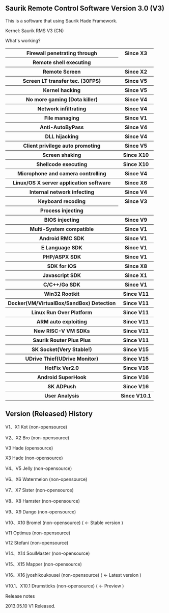 <p><H2>Saurik Remote Control Software Version 3.0 (V3)</H2></p>
<p>This is a software that using Saurik Hade Framework.</p>
<p>Kernel: Saurik RMS V3 (CN)</p>
<p>What's working?</p>
<table>
	<tr>
		<th>Firewall penetrating through</th>
		<th>Since X3</th>
	</tr>
	<tr><th>Remote shell executing</th></tr>
	<tr><th>Remote Screen</th><th>Since X2</th></tr>
	<tr><th>Screen LT transfer tec. (30FPS)</th><th>Since V5</th></tr>
	<tr><th>Kernel hacking</th><th>Since V5</th></tr>
	<tr><th>No more gaming (Dota killer)</th><th>Since V4</th></tr>
	<tr><th>Network infiltrating</th><th>Since V4</th></tr>
	<tr><th>File managing</th><th>Since V1</th></tr>
	<tr><th>Anti-AutoByPass</th><th>Since V4</th></tr>
	<tr><th>DLL hijacking</th><th>Since V4</th></tr>
	<tr><th>Client privilege auto promoting</th><th>Since V5</th></tr>
	<tr><th>Screen shaking</th><th>Since X10</th></tr>
	<tr><th>Shellcode executing</th><th>Since X10</th></tr>
	<tr><th>Microphone and camera controlling</th><th>Since V4</th></tr>
	<tr><th>Linux/OS X server application software</th><th>Since X6</th></tr>
	<tr><th>Internal network infecting</th><th>Since V4</th></tr>
	<tr><th>Keyboard recoding</th><th>Since V3</th></tr>
	<tr><th>Process injecting</th></tr>
	<tr><th>BIOS injecting</th><th>Since V9</th></tr>
	<tr><th>Multi-System compatible</th><th>Since V1</th></tr>
	<tr><th>Android RMC SDK</th><th>Since V1</th></tr>
	<tr><th>E Language SDK</th><th>Since V1</th></tr>
	<tr><th>PHP/ASPX SDK</th><th>Since V1</th></tr>
	<tr><th>SDK for iOS</th><th>Since X8</th></tr>
	<tr><th>Javascript SDK</th><th>Since X1</th></tr>
	<tr><th>C/C++/Go SDK</th><th>Since V1</th></tr>
	<tr><th>Win32 Rootkit</th><th>Since V11</th></tr>
	<tr><th>Docker(VM/VirtualBox/SandBox) Detection</th><th>Since V11</th></tr>
	<tr><th>Linux Run Over Platform</th><th>Since V11</th></tr>
	<tr><th>ARM auto exploiting</th><th>Since V11</th></tr>
	<tr><th>New RISC-V VM SDKs</th><th>Since V11</th></tr>
	<tr><th>Saurik Router Plus Plus</th><th>Since V11</th></tr>
	<tr><th>SK Socket(Very Stable!)</th><th>Since V15</th></tr>
	<tr><th>UDrive Thief(UDrive Monitor)</th><th>Since V15</th></tr>
	<tr><th>HotFix Ver2.0</th><th>Since V16</th></tr>
	<tr><th>Android SuperHook</th><th>Since V16</th></tr>
	<tr><th>SK ADPush</th><th>Since V16</th></tr>
	<tr><th>User Analysis</th><th>Since V10.1</th></tr>
</table>

<p><H2>Version (Released) History</H2></p>
<p>V1、X1 Kot (non-opensource)</p>
<p>V2、X2 Bro (non-opensource)</p>
<p>V3 Hade (opensource)</p>
<p>X3 Hade (non-opensource)</p>
<p>V4、V5 Jelly (non-opensource)</p>
<p>V6、X6 Watermelon (non-opensource)</p>
<p>V7、X7 Sister (non-opensource)</p>
<p>V8、X8 Hamster (non-opensource)</p>
<p>V9、X9 Dango (non-opensource)</p>
<p>V10、X10 Bromel (non-opensource) ( <- Stable version )</p>
<p>V11 Optimus (non-opensource)</p>
<p>V12 Stefani (non-opensource)</p>
<p>V14、X14 SoulMaster (non-opensource)</p>
<p>V15、X15 Mapper (non-opensource)</p>
<p>V16、X16 jyoshikoukousei (non-opensource) ( <- Latest version )</p>
<p>V10.1、X10.1 Drumsticks (non-opensource) ( <- Preview )</p>

<p>Release notes</p>
<p>2013.05.10 V1 Released.</p>
